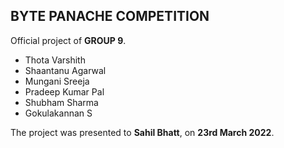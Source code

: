 ## BYTE PANACHE COMPETITION

Official project of <strong>GROUP 9</strong>.

- Thota Varshith
- Shaantanu Agarwal
- Mungani Sreeja
- Pradeep Kumar Pal
- Shubham Sharma
- Gokulakannan S

The project was presented to <strong>Sahil Bhatt</strong>, on <strong>23rd March 2022</strong>.